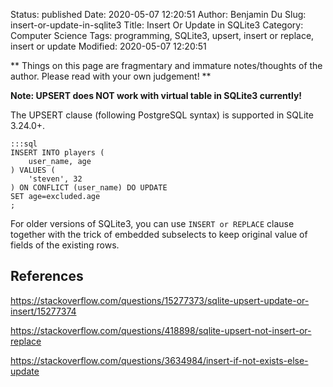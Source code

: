 Status: published
Date: 2020-05-07 12:20:51
Author: Benjamin Du
Slug: insert-or-update-in-sqlite3
Title: Insert Or Update in SQLite3
Category: Computer Science
Tags: programming, SQLite3, upsert, insert or replace, insert or update
Modified: 2020-05-07 12:20:51

**
Things on this page are fragmentary and immature notes/thoughts of the author.
Please read with your own judgement!
**

**Note: UPSERT does NOT work with virtual table in SQLite3 currently!**


The UPSERT clause (following PostgreSQL syntax)
is supported in SQLite 3.24.0+.

    :::sql
    INSERT INTO players (
        user_name, age
    ) VALUES (
        'steven', 32
    ) ON CONFLICT (user_name) DO UPDATE
    SET age=excluded.age
    ;

For older versions of SQLite3,
you can use `INSERT or REPLACE` clause together with the trick of embedded subselects 
to keep original value of fields of the existing rows.

## References

https://stackoverflow.com/questions/15277373/sqlite-upsert-update-or-insert/15277374

https://stackoverflow.com/questions/418898/sqlite-upsert-not-insert-or-replace

https://stackoverflow.com/questions/3634984/insert-if-not-exists-else-update
